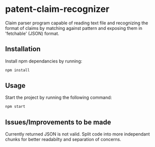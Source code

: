 # patent-claim-recognizer

Claim parser program capable of reading text file and recognizing the format of claims by matching against pattern and exposing them in 'fetchable' (JSON) format.

## Installation

Install npm dependancies by running:

```bash
npm install
```

## Usage

Start the project by running the following command:

```bash
npm start
```

## Issues/Improvements to be made

Currently returned JSON is not valid.
Split code into more independant chunks for better readabilty and separation of concerns.
